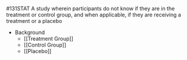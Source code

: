 #131STAT 
A study wherein participants do not know if they are in the treatment or control group, and when applicable, if they are receiving a treatment or a placebo

- Background
	- [[Treatment Group]]
	- [[Control Group]]
	- [[Placebo]]